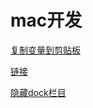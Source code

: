 # mac开发

[复制变量到剪贴板](复制变量到剪贴板/复制变量到剪贴板.md "复制变量到剪贴板")

[链接](链接/链接.md "链接")

[隐藏dock栏目](隐藏dock栏目/隐藏dock栏目.md "隐藏dock栏目")
